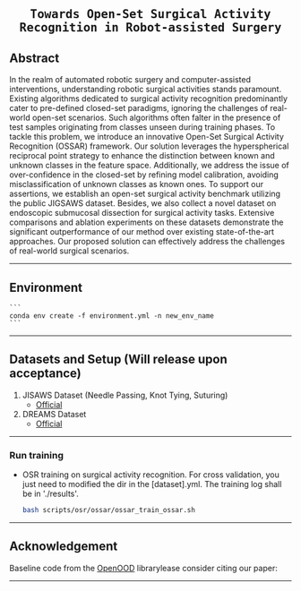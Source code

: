 

<div align="center">

<samp>

<h2> Towards Open-Set Surgical Activity Recognition in Robot-assisted Surgery </h1>

</samp>   
    


</div>     


## Abstract
In the realm of automated robotic surgery and computer-assisted interventions, understanding robotic surgical activities stands paramount. Existing algorithms dedicated to surgical activity recognition predominantly cater to pre-defined closed-set paradigms, ignoring the challenges of real-world open-set scenarios. Such algorithms often falter in the presence of test samples originating from classes unseen during training phases. To tackle this problem, we introduce an innovative Open-Set Surgical Activity Recognition (OSSAR) framework. Our solution leverages the hyperspherical reciprocal point strategy to enhance the distinction between known and unknown classes in the feature space. Additionally, we address the issue of over-confidence in the closed-set by refining model calibration, avoiding misclassification of  unknown classes as known ones. To support our assertions, we establish an open-set surgical activity benchmark utilizing the public JIGSAWS dataset. Besides, we also collect a novel dataset on endoscopic submucosal dissection for surgical activity tasks. Extensive comparisons and ablation experiments on these datasets demonstrate the significant outperformance of our method over existing state-of-the-art approaches. Our proposed solution can effectively address the challenges of real-world surgical scenarios.


---
## Environment
    ```
    conda env create -f environment.yml -n new_env_name
    ```
---
## Datasets and Setup (Will release upon acceptance)
1. JISAWS Dataset (Needle Passing, Knot Tying, Suturing)
    - [Official](https://cirl.lcsr.jhu.edu/research/hmm/datasets/jigsaws_release/)
2. DREAMS Dataset
    - [Official]()
---

### Run training
- OSR training on surgical activity recognition. For cross validation, you just need to modified the dir in the [dataset].yml. The training log shall be in './results'.
    ```bash
    bash scripts/osr/ossar/ossar_train_ossar.sh
    ```

---

## Acknowledgement
Baseline code from the [OpenOOD](https://github.com/Jingkang50/OpenOOD) librarylease consider citing our paper:

---
